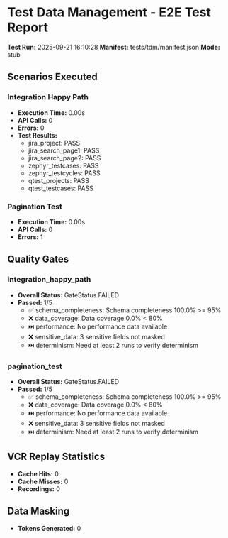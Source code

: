 # Test Data Management - E2E Test Report

**Test Run:** 2025-09-21 16:10:28
**Manifest:** tests/tdm/manifest.json
**Mode:** stub

## Scenarios Executed

### Integration Happy Path
- **Execution Time:** 0.00s
- **API Calls:** 0
- **Errors:** 0
- **Test Results:**
  - jira_project: PASS
  - jira_search_page1: PASS
  - jira_search_page2: PASS
  - zephyr_testcases: PASS
  - zephyr_testcycles: PASS
  - qtest_projects: PASS
  - qtest_testcases: PASS

### Pagination Test
- **Execution Time:** 0.00s
- **API Calls:** 0
- **Errors:** 1

## Quality Gates

### integration_happy_path
- **Overall Status:** GateStatus.FAILED
- **Passed:** 1/5
  - ✅ schema_completeness: Schema completeness 100.0% >= 95%
  - ❌ data_coverage: Data coverage 0.0% < 80%
  - ⏭️ performance: No performance data available
  - ❌ sensitive_data: 3 sensitive fields not masked
  - ⏭️ determinism: Need at least 2 runs to verify determinism

### pagination_test
- **Overall Status:** GateStatus.FAILED
- **Passed:** 1/5
  - ✅ schema_completeness: Schema completeness 100.0% >= 95%
  - ❌ data_coverage: Data coverage 0.0% < 80%
  - ⏭️ performance: No performance data available
  - ❌ sensitive_data: 3 sensitive fields not masked
  - ⏭️ determinism: Need at least 2 runs to verify determinism

## VCR Replay Statistics
- **Cache Hits:** 0
- **Cache Misses:** 0
- **Recordings:** 0

## Data Masking
- **Tokens Generated:** 0
